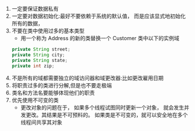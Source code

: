 1. 一定要保证数据私有
2. 一定要对数据初始化:最好不要依赖于系统的默认值， 而是应该显式地初始化所有的数据，
3. 不要在类中使用过多的基本类型
    * 用一个称为 Address 的新的类替换一个 Customer 类中以下的实例域
    ```java
    private String street;
    private String city;
    private String state;
    private int zip;
    ```
4. 不是所有的域都需要独立的域访问器和域更改器:比如更改雇用日期
5. 将职责过多的类进行分解,但是也不要走极端
6. 类名和方法名要能够体现他们的职责
7. 优先使用不可变的类
    * 更改对象的问题在于， 如果多个线程试图同时更新一个对象， 就会发生并发更改。其结果是不可预料的。 如果类是不可变的，就可以安全地在多个线程间共享其对象
